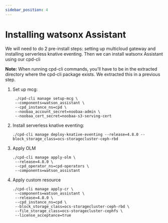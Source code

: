 ```yaml
---
sidebar_position: 4
---
```



# Installing watsonx Assistant

We will need to do 2 pre-install steps: setting up multicloud gateway and installing serverless knative eventing. Then we can install watsonx Assistant using our cpd-cli

**Note:** When running cpd-cli commands, you'll have to be in the extracted directory where the cpd-cli package exists. We extracted this in a previous step.

1. Set up mcg:
   ```
    ./cpd-cli manage setup-mcg \
    --components=watson_assistant \
    --cpd_instance_ns=cpd \
    --noobaa_account_secret=noobaa-admin \
    --noobaa_cert_secret=noobaa-s3-serving-cert
   ```
2. Install serverless knative eventing:
   ```
   ./cpd-cli manage deploy-knative-eventing --release=4.8.0 --block_storage_class=ocs-storagecluster-ceph-rbd
   ```

3. Apply OLM
   ```
   ./cpd-cli manage apply-olm \
    --release=4.8.0 \
    --cpd_operator_ns=cpd-operators \
    --components=watson_assistant
   ```

4. Apply custom resource
   ```
   ./cpd-cli manage apply-cr \
    --components=watson_assistant \
    --release=4.8.0 \
    --cpd_instance_ns=cpd \
    --block_storage_class=ocs-storagecluster-ceph-rbd \
    --file_storage_class=ocs-storagecluster-cephfs \
    --license_acceptance=true
   ```
